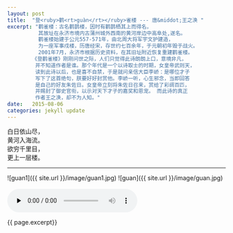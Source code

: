```yaml
---
layout: post
title:  "登<ruby>鹳<rt>guàn</rt></ruby>雀楼 --- 唐&middot;王之涣 "
excerpt: "鹳雀楼：古名鹳鹊楼，因时有鹳鹊栖其上而得名，  
          其故址在永济市境内古蒲州城外西南的黄河岸边中高阜处,遂名。
          鹳雀楼始建于公元557-571年，由北周大将军宇文护建造，
		  为一座军事戍楼，历唐经宋，存世约七百余年，于元朝初年毁于战火。
		  2001年7月，永济市根据历史资料，在其旧址附近恢复重建鹳雀楼。  
		《登鹳雀楼》刚刚问世之际，人们只觉得此诗朗朗上口，意境非凡，
		 并不知道作者是谁。那个年代是一个以诗取士的时期，女皇帝武则天，
		 读到此诗以后，也是喜不自禁，于是就问亲信大臣李峤：是哪位才子
		 写下了这首绝句，朕要好好封赏他。李峤一听，心生邪念，当即回答
		 是自己的好友朱佐日。女皇帝立刻将朱佐日召来，赏给了彩绸百匹，
		 并赐封了御史官衔，以示对天下才子的嘉奖和恩宠。 而此诗的真正
		 作者王之涣，却不为人知。" 
date:   2015-08-06
categories: jekyll update
--- 
```

白日依山尽，  
黄河入海流。  
欲穷千里目，  
更上一层楼。

---
![guan1]({{ site.url }}/image/guan1.jpg)
![guan]({{ site.url }}/image/guan.jpg)  
<br>
<audio controls preload="none">
  <source src="{{ site.url }}/audio/wangzhihuan_guanquelou.m4a" type="audio/mpeg">
</audio>  

{{ page.excerpt}}   
 



